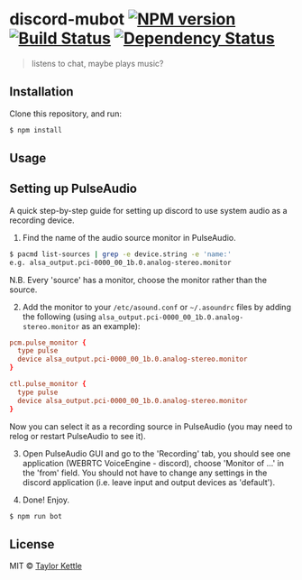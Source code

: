 # discord-mubot [![NPM version][npm-image]][npm-url] [![Build Status][travis-image]][travis-url] [![Dependency Status][daviddm-image]][daviddm-url]
> listens to chat, maybe plays music?

## Installation

Clone this repository, and run:
```sh
$ npm install
```

## Usage

## Setting up PulseAudio
A quick step-by-step guide for setting up discord to use system audio as a recording device. 

1. Find the name of the audio source monitor in PulseAudio.
```sh
$ pacmd list-sources | grep -e device.string -e 'name:'
e.g. alsa_output.pci-0000_00_1b.0.analog-stereo.monitor
```
N.B. Every 'source' has a monitor, choose the monitor rather than the source.

2. Add the monitor to your `/etc/asound.conf` or `~/.asoundrc` files by adding the following (using `alsa_output.pci-0000_00_1b.0.analog-stereo.monitor` as an example):
```conf
pcm.pulse_monitor {
  type pulse
  device alsa_output.pci-0000_00_1b.0.analog-stereo.monitor
}

ctl.pulse_monitor {
  type pulse
  device alsa_output.pci-0000_00_1b.0.analog-stereo.monitor
}
```

Now you can select it as a recording source in PulseAudio (you may need to relog or restart PulseAudio to see it).

3. Open PulseAudio GUI and go to the 'Recording' tab, you should see one application (WEBRTC VoiceEngine - discord), choose 'Monitor of ...' in the 'from' field. You should not have to change any settings in the discord application (i.e. leave input and output devices as 'default'). 

4. Done! Enjoy.

```js
$ npm run bot
```
## License

MIT © [Taylor Kettle]()


[npm-image]: https://badge.fury.io/js/discord-mubot.svg
[npm-url]: https://npmjs.org/package/discord-mubot
[travis-image]: https://travis-ci.org//discord-mubot.svg?branch=master
[travis-url]: https://travis-ci.org//discord-mubot
[daviddm-image]: https://david-dm.org//discord-mubot.svg?theme=shields.io
[daviddm-url]: https://david-dm.org//discord-mubot
